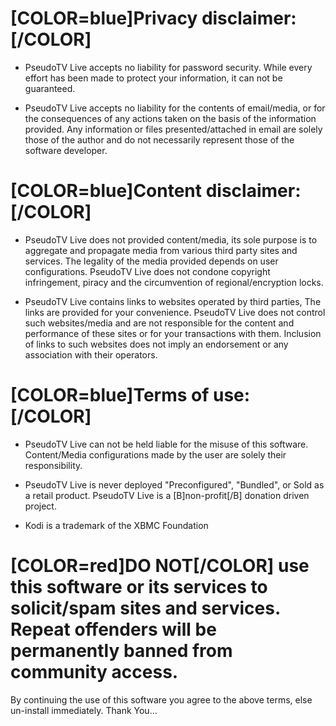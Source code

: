 # [COLOR=blue]Privacy disclaimer:[/COLOR]

- PseudoTV Live accepts no liability for password security. While every effort has been made to protect your information, it can not be guaranteed.
    
- PseudoTV Live accepts no liability for the contents of email/media, or for the consequences of any actions taken on the basis of the information provided. Any information or files presented/attached in email are solely those of the author and do not necessarily represent those of the software developer.

# [COLOR=blue]Content disclaimer:[/COLOR]

- PseudoTV Live does not provided content/media, its sole purpose is to aggregate and propagate media from various third party sites and services. The legality of the media provided depends on user configurations. PseudoTV Live does not condone copyright infringement, piracy and the circumvention of regional/encryption locks. 

- PseudoTV Live contains links to websites operated by third parties, The links are provided for your convenience. PseudoTV Live does not control such websites/media and are not responsible for the content and performance of these sites or for your transactions with them. Inclusion of links to such websites does not imply an endorsement or any association with their operators.

# [COLOR=blue]Terms of use:[/COLOR]

- PseudoTV Live can not be held liable for the misuse of this software. Content/Media configurations made by the user are solely their responsibility.

- PseudoTV Live is never deployed "Preconfigured", "Bundled", or Sold as a retail product. PseudoTV Live is a [B]non-profit[/B] donation driven project.

- Kodi is a trademark of the XBMC Foundation

# [COLOR=red]DO NOT[/COLOR] use this software or its services to solicit/spam sites and services. Repeat offenders will be permanently banned from community access.

By continuing the use of this software you agree to the above terms, else un-install immediately. Thank You...

